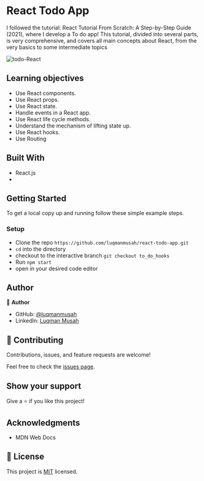 # React Todo App

I followed the tutorial: React Tutorial From Scratch: A Step-by-Step Guide (2021), where I develop a To do app!
This tutorial, divided into several parts, is very comprehensive, and covers all main concepts about React, from the very basics to some intermediate topics

![todo-React](https://user-images.githubusercontent.com/22328716/131670885-cbcac316-c0c3-4e1c-af24-e41afc0a50da.png)


## Learning objectives

- Use React components.
- Use React props.
- Use React state.
- Handle events in a React app.
- Use React life cycle methods.
- Understand the mechanism of lifting state up.
- Use React hooks.
- Use Routing
  
## Built With

- React.js
- 
## Getting Started

To get a local copy up and running follow these simple example steps.

### Setup

- Clone the repo `https://github.com/luqmanmusah/react-todo-app.git`
- `cd` into the directory
- checkout to the interactive branch `git checkout to_do_hooks`
- Run `npm start` 
- open in your desired code editor

## Author

👤 **Author**

- GitHub: [@luqmanmusah](https://github.com/luqmanmusah)
- LinkedIn: [Luqman Musah](https://www.linkedin.com/in/luqman-musah/)

## 🤝 Contributing

Contributions, issues, and feature requests are welcome!

Feel free to check the [issues page](../../issues/).

## Show your support

Give a ⭐️ if you like this project!

## Acknowledgments

- MDN Web Docs

## 📝 License

This project is [MIT](https://github.com/git/git-scm.com/blob/main/MIT-LICENSE.txt) licensed.
